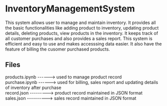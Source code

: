 # InventoryManagementSystem
This system allows user to manage and maintain inventory.
It provides all the basic functionalities like adding product to inventory, updating product details, deleting products, view products in the inventory. It keeps track of all customer purchases and also provides a sales report. This system is efficient and easy to use and makes accesssing data easier. It also have the feature of billing the cusomer purchased products.
## Files
products.ipynb ------> used to manage product record <br/>
purchase.ipynb ------> used for billing, sales report and updating details of inventory after purchase <br/>
record.json ---------> product record maintained in JSON format <br/>
sales.json ----------> sales record maintained in JSON format  <br/>
